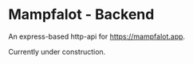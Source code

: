 # Mampfalot - Backend

An express-based http-api for https://mampfalot.app.

Currently under construction.
